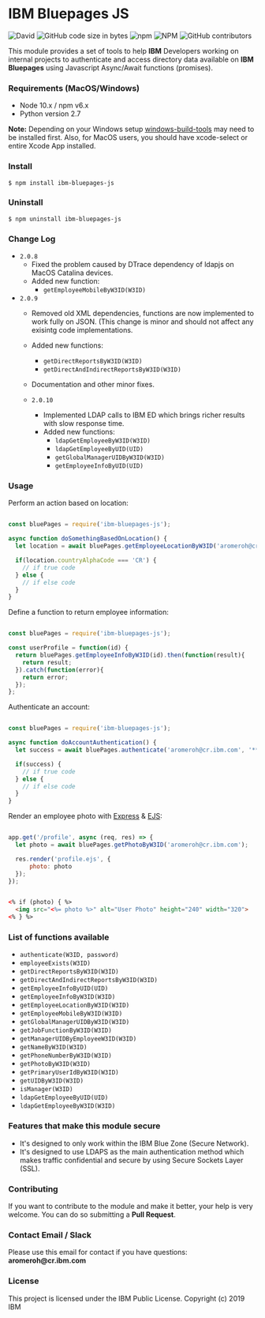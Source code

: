 <h1> IBM Bluepages JS </h1>
<img alt="David" src="https://img.shields.io/david/aromerohcr/ibm-bluepages-js">
<img alt="GitHub code size in bytes" src="https://img.shields.io/github/languages/code-size/aromerohcr/ibm-bluepages-js">
<img alt="npm" src="https://img.shields.io/npm/dm/ibm-bluepages-js">
<img alt="NPM" src="https://img.shields.io/npm/l/ibm-bluepages-js">
<img alt="GitHub contributors" src="https://img.shields.io/github/contributors/aromerohcr/ibm-bluepages-js">

<p> This module provides a set of tools to help <b>IBM</b> Developers working on internal projects to authenticate and access directory data available on <b>IBM Bluepages</b> using Javascript Async/Await functions (promises).</p>

<h3>Requirements (MacOS/Windows)</h3>

* Node 10.x / npm v6.x
* Python version 2.7

<b>Note:</b> Depending on your Windows setup <a href="https://www.npmjs.com/package/windows-build-tools">windows-build-tools</a> may need to be installed first. Also, for MacOS users, you should have xcode-select or entire Xcode App installed.

<h3> Install </h3>

```shell
$ npm install ibm-bluepages-js
```

<h3> Uninstall </h3>

```shell
$ npm uninstall ibm-bluepages-js
```

<h3> Change Log </h3>

* `2.0.8`
  * Fixed the problem caused by DTrace dependency of ldapjs on MacOS Catalina devices.
  * Added new function:
    * `getEmployeeMobileByW3ID(W3ID)`
* `2.0.9`
  * Removed old XML dependencies, functions are now implemented to work fully on JSON. (This change is minor and should not affect any exisintg code implementations.
  * Added new functions:
    * `getDirectReportsByW3ID(W3ID)`
    * `getDirectAndIndirectReportsByW3ID(W3ID)`
  * Documentation and other minor fixes.

  * `2.0.10`
    * Implemented LDAP calls to IBM ED which brings richer results with slow response time.
    * Added new functions:
      * `ldapGetEmployeeByW3ID(W3ID)`
      * `ldapGetEmployeeByUID(UID)`
      * `getGlobalManagerUIDByW3ID(W3ID)`
      * `getEmployeeInfoByUID(UID)`

<h3> Usage </h3>

<p> Perform an action based on location: </p>

```javascript

const bluePages = require('ibm-bluepages-js');

async function doSomethingBasedOnLocation() {
  let location = await bluePages.getEmployeeLocationByW3ID('aromeroh@cr.ibm.com');

  if(location.countryAlphaCode === 'CR') {
    // if true code
  } else {
    // if else code
  }
}

```

<p> Define a function to return employee information: </p>

```javascript

const bluePages = require('ibm-bluepages-js');

const userProfile = function(id) {
  return bluePages.getEmployeeInfoByW3ID(id).then(function(result){
    return result;
  }).catch(function(error){
    return error;
  });
};

```

<p> Authenticate an account: </p>

```javascript

const bluePages = require('ibm-bluepages-js');

async function doAccountAuthentication() {
  let success = await bluePages.authenticate('aromeroh@cr.ibm.com', '********');

  if(success) {
    // if true code
  } else {
    // if else code
  }
}

```

<p> Render an employee photo with <a href="https://www.npmjs.com/package/express" target="_blank">Express</a> & <a href="https://www.npmjs.com/package/ejs" target="_blank">EJS</a>: </p>

```javascript

app.get('/profile', async (req, res) => {
  let photo = await bluePages.getPhotoByW3ID('aromeroh@cr.ibm.com');

  res.render('profile.ejs', {
      photo: photo
  });
});

```
```html

<% if (photo) { %>
  <img src="<%= photo %>" alt="User Photo" height="240" width="320">
<% } %>

```

<h3> List of functions available </h3>

* `authenticate(W3ID, password)`
* `employeeExists(W3ID)`
* `getDirectReportsByW3ID(W3ID)`
* `getDirectAndIndirectReportsByW3ID(W3ID)`
* `getEmployeeInfoByUID(UID)`
* `getEmployeeInfoByW3ID(W3ID)`
* `getEmployeeLocationByW3ID(W3ID)`
* `getEmployeeMobileByW3ID(W3ID)`
* `getGlobalManagerUIDByW3ID(W3ID)`
* `getJobFunctionByW3ID(W3ID)`
* `getManagerUIDByEmployeeW3ID(W3ID)`
* `getNameByW3ID(W3ID)`
* `getPhoneNumberByW3ID(W3ID)`
* `getPhotoByW3ID(W3ID)`
* `getPrimaryUserIdByW3ID(W3ID)`
* `getUIDByW3ID(W3ID)`
* `isManager(W3ID)`
* `ldapGetEmployeeByUID(UID)`
* `ldapGetEmployeeByW3ID(W3ID)`


<h3> Features that make this module secure </h3>
<ul>
  <li>It's designed to only work within the IBM Blue Zone (Secure Network).</li>
  <li>It's designed to use LDAPS as the main authentication method which makes traffic confidential and secure by using Secure Sockets Layer (SSL).</li>
</ul>

<h3> Contributing </h3>
If you want to contribute to the module and make it better, your help is very welcome. You can do so submitting a <b>Pull Request</b>.

<h3> Contact Email / Slack </h3>
Please use this email for contact if you have questions: <b>aromeroh@cr.ibm.com</b>

<h3> License </h3>
This project is licensed under the IBM Public License.
Copyright (c) 2019 IBM
